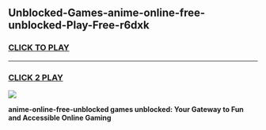 
## Unblocked-Games-anime-online-free-unblocked-Play-Free-r6dxk
<h3>
<a href="https://premium76.site?title=anime-online-free-unblocked&ref=23A">CLICK TO PLAY</a></h3>
<hr>

<h3>
<a href="https://premium76.site?title=anime-online-free-unblocked&ref=23A">CLICK 2 PLAY</a>
  
</h3>

<a href="https://premium76.site?title=anime-online-free-unblocked&ref=23A"><img src="https://clearcache.store/games.png"></a>


**anime-online-free-unblocked games unblocked: Your Gateway to Fun and Accessible Online Gaming**
